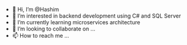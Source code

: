 - 👋 Hi, I’m @Hashim
- 👀 I’m interested in backend development using C# and SQL Server
- 🌱 I’m currently learning microservices architecture
- 💞️ I’m looking to collaborate on ...
- 📫 How to reach me ...

<!---
harakill/harakill is a ✨ special ✨ repository because its `README.md` (this file) appears on your GitHub profile.
You can click the Preview link to take a look at your changes.
--->
